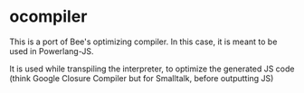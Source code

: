 # ocompiler
This is a port of Bee's optimizing compiler. In this case, it is meant to be used in Powerlang-JS. 

It is used while transpiling the interpreter, to optimize the generated JS code (think Google Closure Compiler but for Smalltalk, before outputting JS)
